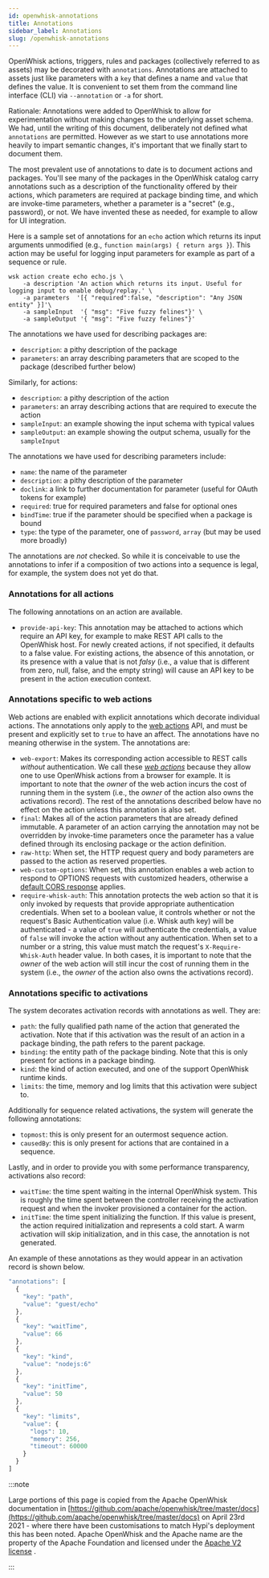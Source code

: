 ```yaml
---
id: openwhisk-annotations
title: Annotations
sidebar_label: Annotations
slug: /openwhisk-annotations
---
```


OpenWhisk actions, triggers, rules and packages (collectively referred to as assets) may be decorated with `annotations`. Annotations are attached to assets just like parameters with a `key` that defines a name and `value` that defines the value. It is convenient to set them from the command line interface (CLI) via `--annotation` or `-a` for short.

Rationale: Annotations were added to OpenWhisk to allow for experimentation without making changes to the underlying asset schema. We had, until the writing of this document, deliberately not defined what `annotations` are permitted. However as we start to use annotations more heavily to impart semantic changes, it's important that we finally start to document them.

The most prevalent use of annotations to date is to document actions and packages. You'll see many of the packages in the OpenWhisk catalog carry annotations such as a description of the functionality offered by their actions, which parameters are required at package binding time, and which are invoke-time parameters, whether a parameter is a "secret" (e.g., password), or not. We have invented these as needed, for example to allow for UI integration.

Here is a sample set of annotations for an `echo` action which returns its input arguments unmodified (e.g., `function main(args) { return args }`). This action may be useful for logging input parameters for example as part of a sequence or rule.

```
wsk action create echo echo.js \
    -a description 'An action which returns its input. Useful for logging input to enable debug/replay.' \
    -a parameters  '[{ "required":false, "description": "Any JSON entity" }]'\
    -a sampleInput  '{ "msg": "Five fuzzy felines"}' \
    -a sampleOutput '{ "msg": "Five fuzzy felines"}'
```

The annotations we have used for describing packages are:

* `description`: a pithy description of the package
* `parameters`: an array describing parameters that are scoped to the package (described further below)

Similarly, for actions:

* `description`: a pithy description of the action
* `parameters`: an array describing actions that are required to execute the action
* `sampleInput`: an example showing the input schema with typical values
* `sampleOutput`: an example showing the output schema, usually for the `sampleInput`

The annotations we have used for describing parameters include:

* `name`: the name of the parameter
* `description`: a pithy description of the parameter
* `doclink`: a link to further documentation for parameter (useful for OAuth tokens for example)
* `required`: true for required parameters and false for optional ones
* `bindTime`: true if the parameter should be specified when a package is bound
* `type`: the type of the parameter, one of `password`, `array` (but may be used more broadly)

The annotations are _not_ checked. So while it is conceivable to use the annotations to infer if a composition of two actions into a sequence is legal, for example, the system does not yet do that.

### Annotations for all actions

The following annotations on an action are available.

* `provide-api-key`: This annotation may be attached to actions which require an API key, for example to make REST API calls to the OpenWhisk host. For newly created actions, if not specified, it defaults to a false value. For existing actions, the absence of this annotation, or its presence with a value that is not _falsy_ (i.e., a value that is different from zero, null, false, and the empty string) will cause an API key to be present in the action execution context.

### Annotations specific to web actions

Web actions are enabled with explicit annotations which decorate individual actions. The annotations only apply to the [web actions](openwhisk-webactions.md) API, and must be present and explicitly set to `true` to have an affect. The annotations have no meaning otherwise in the system. The annotations are:

* `web-export`: Makes its corresponding action accessible to REST calls _without_ authentication. We call these [_web actions_](openwhisk-webactions.md) because they allow one to use OpenWhisk actions from a browser for example. It is important to note that the _owner_ of the web action incurs the cost of running them in the system (i.e., the _owner_ of the action also owns the activations record). The rest of the annotations described below have no effect on the action unless this annotation is also set.
* `final`: Makes all of the action parameters that are already defined immutable. A parameter of an action carrying the annotation may not be overridden by invoke-time parameters once the parameter has a value defined through its enclosing package or the action definition.
* `raw-http`: When set, the HTTP request query and body parameters are passed to the action as reserved properties.
* `web-custom-options`: When set, this annotation enables a web action to respond to OPTIONS requests with customized headers, otherwise a [default CORS response](openwhisk-webactions.md#options-requests) applies.
* `require-whisk-auth`: This annotation protects the web action so that it is only invoked by requests that provide appropriate authentication credentials. When set to a boolean value, it controls whether or not the request's Basic Authentication value (i.e. Whisk auth key) will be authenticated - a value of `true` will authenticate the credentials, a value of `false` will invoke the action without any authentication. When set to a number or a string, this value must match the request's `X-Require-Whisk-Auth` header value. In both cases, it is important to note that the _owner_ of the web action will still incur the cost of running them in the system (i.e., the _owner_ of the action also owns the activations record).

### Annotations specific to activations

The system decorates activation records with annotations as well. They are:

* `path`: the fully qualified path name of the action that generated the activation. Note that if this activation was the result of an action in a package binding, the path refers to the parent package.
* `binding`: the entity path of the package binding. Note that this is only present for actions in a package binding.
* `kind`: the kind of action executed, and one of the support OpenWhisk runtime kinds.
* `limits`: the time, memory and log limits that this activation were subject to.

Additionally for sequence related activations, the system will generate the following annotations:

* `topmost`: this is only present for an outermost sequence action.
* `causedBy`: this is only present for actions that are contained in a sequence.

Lastly, and in order to provide you with some performance transparency, activations also record:

* `waitTime`: the time spent waiting in the internal OpenWhisk system. This is roughly the time spent between the controller receiving the activation request and when the invoker provisioned a container for the action.
* `initTime`: the time spent initializing the function. If this value is present, the action required initialization and represents a cold start. A warm activation will skip initialization, and in this case, the annotation is not generated.

An example of these annotations as they would appear in an activation record is shown below.

```javascript
"annotations": [
  {
    "key": "path",
    "value": "guest/echo"
  },
  {
    "key": "waitTime",
    "value": 66
  },
  {
    "key": "kind",
    "value": "nodejs:6"
  },
  {
    "key": "initTime",
    "value": 50
  },
  {
    "key": "limits",
    "value": {
      "logs": 10,
      "memory": 256,
      "timeout": 60000
    }
  }
]
```

:::note

Large portions of this page is copied from the Apache OpenWhisk documentation in [https://github.com/apache/openwhisk/tree/master/docs](https://github.com/apache/openwhisk/tree/master/docs) on April 23rd 2021 - where there have been customisations to match Hypi's deployment this has been noted. Apache OpenWhisk and the Apache name are the property of the Apache Foundation and licensed under the [Apache V2 license](https://github.com/apache/openwhisk/blob/master/LICENSE.txt) .

:::
